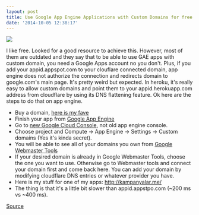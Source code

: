 ```yaml
---
layout: post
title: Use Google App Engine Applications with Custom Domains for free
date: '2014-10-05 12:38:17'
---
```


[![](http://distilleryimage9.ak.instagram.com/6e913f366d6611e2a96422000a1fbc12_7.jpg)](http://instagram.com/uhakan)

I like free. Looked for a good resource to achieve this. However, most of them are outdated and they say that to be able to use GAE apps with custom domain, you need a Google Apps account no you don't. Plus, if you add your appid.appspot.com to your clouflare connected domain, app engine does not authorize the connection and redirects domain to google.com's main page. It's pretty weird but expected. In heroku, it's really easy to allow custom domains and point them to your appid.herokuapp.com address from cloudflare by using its DNS flattening feature.
Ok here are the steps to do that on app engine.

* Buy a domain, [here is my fave]()
* Finish your app from [Google App Engine](https://appengine.google.com/)
* Go to [new Google Cloud Console](https://console.developers.google.com), not old app engine console.
* Choose project and Compute -> App Engine -> Settings -> Custom domains (Yes it's kinda secret). 
* You will be able to see all of your domains you own from [Google Webmaster Tools](https://www.google.com/webmasters/tools/)
* If your desired domain is already in Google Webmaster Tools, choose the one you want to use. Otherwise go to Webmaster tools and connect your domain first and come back here. You can add your domain by modifying cloudflare DNS entries or whatever provider you have.
* Here is my stuff for one of my apps: http://kampanyalar.me/
* The thing is that it's a little bit slower than appid.appstpo.com (~200 ms vs ~400 ms).

[Source](https://cloud.google.com/appengine/docs/domain)